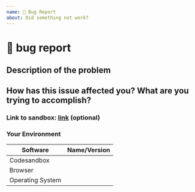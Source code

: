 ```yaml
---
name: 🐛 Bug Report
about: Did something not work?
---
```


# 🐛 bug report

## Description of the problem

## How has this issue affected you? What are you trying to accomplish?

### Link to sandbox: [link]() (optional)

### Your Environment

| Software         | Name/Version |
| ---------------- | ------------ |
| Сodesandbox      |
| Browser          |
| Operating System |
